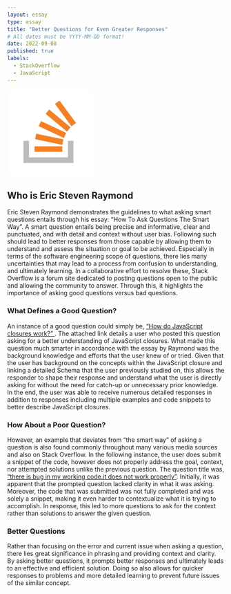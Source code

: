 ```yaml
---
layout: essay
type: essay
title: "Better Questions for Even Greater Responses"
# All dates must be YYYY-MM-DD format!
date: 2022-09-08
published: true
labels:
  - StackOverflow
  - JavaScript
---
```


<img width="200px" class="rounded float-start pe-4" src="../img/smart-questions/icon_stackoverflow.png">

## Who is Eric Steven Raymond

  Eric Steven Raymond demonstrates the guidelines to what asking smart questions entails through his essay: “How To Ask Questions The Smart Way”. A smart question entails being precise and informative, clear and punctuated, and with detail and context without user bias. Following such should lead to better responses from those capable by allowing them to understand and assess the situation or goal to be achieved. Especially in terms of the software engineering scope of questions, there lies many uncertainties that may lead to a process from confusion to understanding, and ultimately learning. In a collaborative effort to resolve these, Stack Overflow is a forum site dedicated to posting questions open to the public and allowing the community to answer. Through this, it highlights the importance of asking good questions versus bad questions.

### What Defines a Good Question?
  An instance of a good question could simply be, [“How do JavaScript closures work?”
](https://stackoverflow.com/questions/111102/how-do-javascript-closures-work). 
The attached link details a user who posted this question asking for a better understanding of JavaScript closures. What made this question much smarter in accordance with the essay by Raymond was the background knowledge and efforts that the user knew of or tried. Given that the user has background on the concepts within the JavaScript closure and linking a detailed Schema that the user previously studied on, this allows the responder to shape their response and understand what the user is directly asking for without the need for catch-up or unnecessary prior knowledge. In the end, the user was able to receive numerous detailed responses in addition to responses including multiple examples and code snippets to better describe JavaScript closures.

### How About a Poor Question?
  However, an example that deviates from “the smart way” of asking a question is also found commonly throughout many various media sources and also on Stack Overflow. In the following instance, the user does submit a snippet of the code, however does not properly address the goal, context, nor attempted solutions unlike the previous question. The question title was, [“there is bug in my working code.it does not work properly”](https://stackoverflow.com/questions/56835678/there-is-bug-in-my-working-code-it-does-not-work-properly). Initially, it was apparent that the prompted question lacked clarity in what it was asking. Moreover, the code that was submitted was not fully completed and was solely a snippet, making it even harder to contextualize what it is trying to accomplish. In response, this led to more questions to ask for the context rather than solutions to answer the given question. 

### Better Questions
  Rather than focusing on the error and current issue when asking a question, there lies great significance in phrasing and providing context and clarity. By asking better questions, it prompts better responses and ultimately leads to an effective and efficient solution. Doing so also allows for quicker responses to problems and more detailed learning to prevent future issues of the similar concept.
